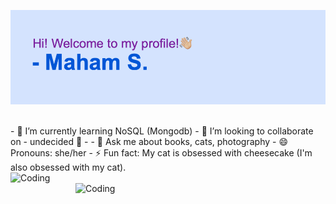 

<!--
**MahamSid/MahamSid** is a ✨ _special_ ✨ repository because its `README.md` (this file) appears on your GitHub profile.

Here are some ideas to get you started:

- 🔭 I’m currently working on ...
- 🌱 I’m currently learning ...
- 👯 I’m looking to collaborate on ...
- 🤔 I’m looking for help with ...
- 💬 Ask me about ...
- 📫 How to reach me: ...
- 😄 Pronouns: ...
- ⚡ Fun fact: ...
-->
[![MasterHead](https://github.com/MahamSid/MahamSid/blob/main/header.png?raw=true)](https://github.com/MahamSid)

<br>
- 🌱 I’m currently learning NoSQL (Mongodb)
- 👯 I’m looking to collaborate on - undecided 🤔 - 
- 💬 Ask me about books, cats, photography
- 😄 Pronouns: she/her
- ⚡ Fun fact: My cat is obsessed with cheesecake (I'm also obsessed with my cat).
</br>

<img align="left" alt="Coding" width="400" src="https://i.imgur.com/P6bDlhy.gif">
<img align="right" alt="Coding" width="400" src="https://i.imgur.com/AabZZd7.gif">

